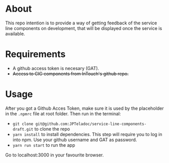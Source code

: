# About
This repo intention is to provide a way of getting feedback of the service line components on development, that will be displayed once the service is available.

# Requirements
- A github access token is necesary (GAT).
- ~~Access to CIG components from InTouch's github repo.~~

# Usage
After you got a Github Acces Token, make sure it is used by the placeholder in the `.npmrc` file at root folder. 
Then run in the terminal:

- `git clone git@github.com:JPTeladoc/service-line-components-draft.git` to clone the repo
- `yarn install` to install dependencies. This step will require you to log in into npm. Use your github username and GAT as password.
- `yarn run start` to run the app

Go to localhost:3000 in your favourite browser.
